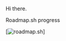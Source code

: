 Hi there.

Roadmap.sh progress

[![roadmap.sh](https://roadmap.sh/card/wide/67a40e90f863343482468d3b?variant=dark)]

